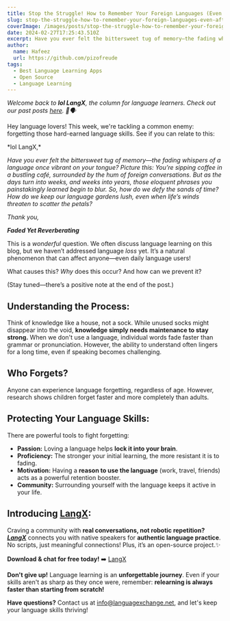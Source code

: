 ```yaml
---
title: Stop the Struggle! How to Remember Your Foreign Languages (Even After Years)
slug: stop-the-struggle-how-to-remember-your-foreign-languages-even-after-years
coverImage: /images/posts/stop-the-struggle-how-to-remember-your-foreign-languages-even-after-years.png
date: 2024-02-27T17:25:43.510Z
excerpt: Have you ever felt the bittersweet tug of memory—the fading whispers of a language once vibrant on your tongue?
author:
  name: Hafeez
  url: https://github.com/pizofreude
tags:
  - Best Language Learning Apps
  - Open Source
  - Language Learning
---
```


<script>
  import Callout from "$lib/components/molecules/Callout.svelte";
  import CodeBlock from "$lib/components/molecules/CodeBlock.svelte";
  import Image from "$lib/components/atoms/Image.svelte";
</script>

*Welcome back to **lol LangX**, the column for language learners. Check out our past posts [here](https://langx.io/blog). 🌟🗣️*

Hey language lovers! This week, we're tackling a common enemy: forgetting those hard-earned language skills. See if you can relate to this:

<Callout type="info">
  *lol LangX,*

  *Have you ever felt the bittersweet tug of memory—the fading whispers of a language once vibrant on your tongue? Picture this: You’re sipping coffee in a bustling café, surrounded by the hum of foreign conversations. But as the days turn into weeks, and weeks into years, those eloquent phrases you painstakingly learned begin to blur. So, how do we defy the sands of time? How do we keep our language gardens lush, even when life’s winds threaten to scatter the petals?*
 
  *Thank you,*
 
  ***Faded Yet Reverberating***
</Callout>

This is a *wonderful* question. We often discuss language learning on this blog, but we haven’t addressed language *loss* yet. It’s a natural phenomenon that can affect anyone—even daily language users!

What causes this? *Why* does this occur? And how can we prevent it?

(Stay tuned—there’s a positive note at the end of the post.)

## **Understanding the Process:**

Think of knowledge like a house, not a sock.  While unused socks might disappear into the void, **knowledge simply needs maintenance to stay strong.**  When we don't use a language, individual words fade faster than grammar or pronunciation.  However, the ability to understand often lingers for a long time, even if speaking becomes challenging.

## **Who Forgets?**

Anyone can experience language forgetting, regardless of age.  However, research shows children forget faster and more completely than adults.

## **Protecting Your Language Skills:**

There are powerful tools to fight forgetting:

- **Passion:** Loving a language helps **lock it into your brain**.
- **Proficiency:** The stronger your initial learning, the more resistant it is to fading.
- **Motivation:** Having a **reason to use the language** (work, travel, friends) acts as a powerful retention booster.
- **Community:** Surrounding yourself with the language keeps it active in your life. ️

## **Introducing [LangX](https://langx.io/):**

Craving a community with **real conversations, not robotic repetition?**  ***[LangX](https://langx.io/)*** connects you with native speakers for **authentic language practice**. No scripts, just meaningful connections! Plus, it’s an open-source project.✨

**Download & chat for free today!** ➡️ [LangX](https://langx.io/)

**Don't give up!** Language learning is an **unforgettable journey**.  Even if your skills aren't as sharp as they once were, remember: **relearning is always faster than starting from scratch!**

**Have questions?** Contact us at [info@languagexchange.net](mailto:info@languagexchange.net), and let's keep your language skills thriving!
